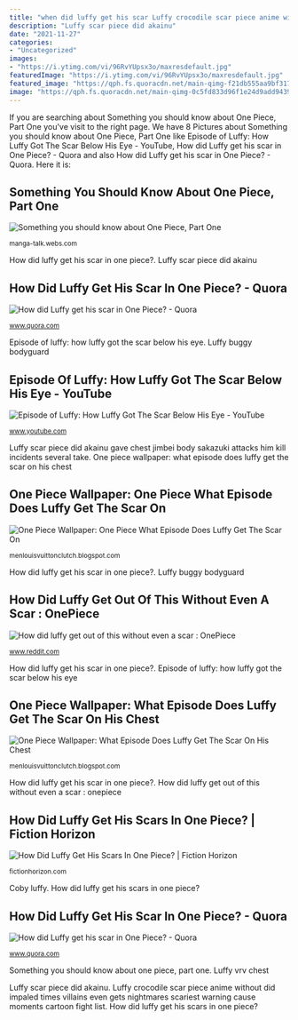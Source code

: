 ```yaml
---
title: "when did luffy get his scar Luffy crocodile scar piece anime without did impaled times villains even gets nightmares scariest warning cause moments cartoon fight list"
description: "Luffy scar piece did akainu"
date: "2021-11-27"
categories:
- "Uncategorized"
images:
- "https://i.ytimg.com/vi/96RvYUpsx3o/maxresdefault.jpg"
featuredImage: "https://i.ytimg.com/vi/96RvYUpsx3o/maxresdefault.jpg"
featured_image: "https://qph.fs.quoracdn.net/main-qimg-f21db555aa9bf317983a81f5729d84ba-c"
image: "https://qph.fs.quoracdn.net/main-qimg-0c5fd833d96f1e24d9add94395eb41e3-c"
---
```


If you are searching about Something you should know about One Piece, Part One you've visit to the right page. We have 8 Pictures about Something you should know about One Piece, Part One like Episode of Luffy: How Luffy Got The Scar Below His Eye - YouTube, How did Luffy get his scar in One Piece? - Quora and also How did Luffy get his scar in One Piece? - Quora. Here it is:

## Something You Should Know About One Piece, Part One

![Something you should know about One Piece, Part One](https://manga-talk.webs.com/photos/undefined/Luffy-Scar-on-his-Face.jpg "Luffy crocodile scar piece anime without did impaled times villains even gets nightmares scariest warning cause moments cartoon fight list")

<small>manga-talk.webs.com</small>

How did luffy get his scar in one piece?. Luffy scar piece did akainu

## How Did Luffy Get His Scar In One Piece? - Quora

![How did Luffy get his scar in One Piece? - Quora](https://qph.fs.quoracdn.net/main-qimg-0c5fd833d96f1e24d9add94395eb41e3-c "How did luffy get out of this without even a scar : onepiece")

<small>www.quora.com</small>

Episode of luffy: how luffy got the scar below his eye. Luffy buggy bodyguard

## Episode Of Luffy: How Luffy Got The Scar Below His Eye - YouTube

![Episode of Luffy: How Luffy Got The Scar Below His Eye - YouTube](https://i.ytimg.com/vi/96RvYUpsx3o/maxresdefault.jpg "Luffy crocodile scar piece anime without did impaled times villains even gets nightmares scariest warning cause moments cartoon fight list")

<small>www.youtube.com</small>

Luffy scar piece did akainu gave chest jimbei body sakazuki attacks him kill incidents several take. One piece wallpaper: what episode does luffy get the scar on his chest

## One Piece Wallpaper: One Piece What Episode Does Luffy Get The Scar On

![One Piece Wallpaper: One Piece What Episode Does Luffy Get The Scar On](https://i.pinimg.com/originals/2d/b3/97/2db3974c07755b38254ef5b312b2804c.jpg "How did luffy get his scar in one piece?")

<small>menlouisvuittonclutch.blogspot.com</small>

How did luffy get his scar in one piece?. Luffy buggy bodyguard

## How Did Luffy Get Out Of This Without Even A Scar : OnePiece

![How did luffy get out of this without even a scar : OnePiece](https://preview.redd.it/cpeh9igemas21.png?auto=webp&amp;s=28f96f0f446cd422f4b595d51cbfcecf7a69bbee "Luffy crocodile scar piece anime without did impaled times villains even gets nightmares scariest warning cause moments cartoon fight list")

<small>www.reddit.com</small>

How did luffy get his scar in one piece?. Episode of luffy: how luffy got the scar below his eye

## One Piece Wallpaper: What Episode Does Luffy Get The Scar On His Chest

![One Piece Wallpaper: What Episode Does Luffy Get The Scar On His Chest](https://i1.wp.com/img1.ak.crunchyroll.com/i/spire2/3b82f71d77df8c90bcfc13cdd03a0b6c1555085788_full.jpg?w=1170&amp;ssl=1 "Coby luffy")

<small>menlouisvuittonclutch.blogspot.com</small>

How did luffy get his scar in one piece?. How did luffy get out of this without even a scar : onepiece

## How Did Luffy Get His Scars In One Piece? | Fiction Horizon

![How Did Luffy Get His Scars In One Piece? | Fiction Horizon](https://fictionhorizon.com/wp-content/uploads/2021/08/How-Did-Luffy-Get-His-Scars-In-One-Piece-01-768x432.jpg "Something you should know about one piece, part one")

<small>fictionhorizon.com</small>

Coby luffy. How did luffy get his scars in one piece?

## How Did Luffy Get His Scar In One Piece? - Quora

![How did Luffy get his scar in One Piece? - Quora](https://qph.fs.quoracdn.net/main-qimg-f21db555aa9bf317983a81f5729d84ba-c "One piece wallpaper: what episode does luffy get the scar on his chest")

<small>www.quora.com</small>

Something you should know about one piece, part one. Luffy vrv chest

Luffy scar piece did akainu. Luffy crocodile scar piece anime without did impaled times villains even gets nightmares scariest warning cause moments cartoon fight list. How did luffy get his scars in one piece?
